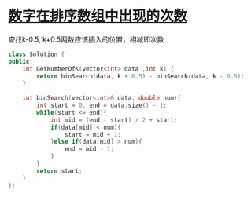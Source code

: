 # [数字在排序数组中出现的次数](https://www.nowcoder.com/practice/70610bf967994b22bb1c26f9ae901fa2?tpId=13&tqId=11190&tPage=2&rp=2&ru=/ta/coding-interviews&qru=/ta/coding-interviews/question-ranking)

查找k-0.5, k+0.5两数应该插入的位置，相减即次数

```c++
class Solution {
public:
    int GetNumberOfK(vector<int> data ,int k) {
        return binSearch(data, k + 0.5) - binSearch(data, k - 0.5);
    }
    
    int binSearch(vector<int>& data, double num){
        int start = 0, end = data.size() - 1;
        while(start <= end){
            int mid = (end - start) / 2 + start;
            if(data[mid] < num){
                start = mid + 1;
            }else if(data[mid] > num){
                end = mid - 1;
            }
        }
        return start;
    }
};
```

